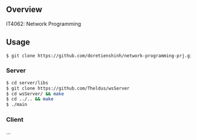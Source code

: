 ## Overview
IT4062: Network Programming

## Usage

```bash
$ git clone https://github.com/doretienshinh/network-programming-prj.git
```

### Server

```bash
$ cd server/libs
$ git clone https://github.com/Theldus/wsServer
$ cd wsServer/ && make
$ cd ../.. && make
$ ./main
```

### Client
...